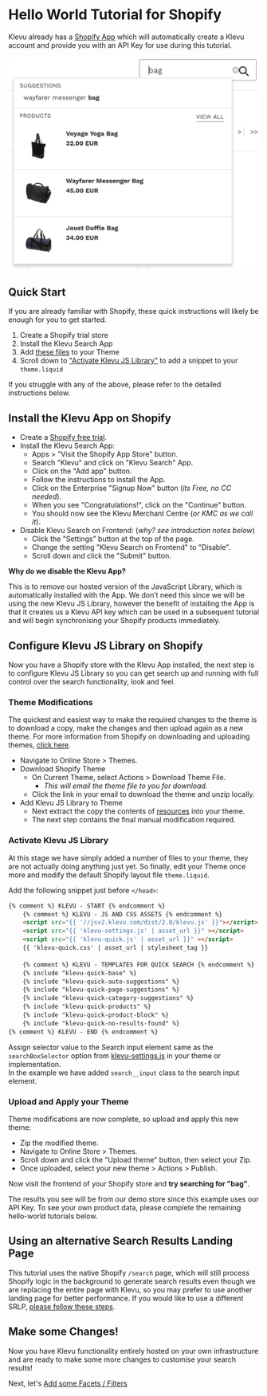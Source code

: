 # Hello World Tutorial for Shopify

Klevu already has a [Shopify App](https://apps.shopify.com/klevu-smart-search)
which will automatically create a Klevu account and provide you with an API Key for use during this tutorial.

![Klevu Quick Search](/getting-started/1-hello-world/images/intro-quick-search.jpg)

## Quick Start

If you are already familiar with Shopify,
these quick instructions will likely be enough for you to get started.

1. Create a Shopify trial store
1. Install the Klevu Search App
1. Add [these files](/getting-started/1-hello-world/shopify/resources) to your Theme
1. Scroll down to ["Activate Klevu JS Library"](/getting-started/1-hello-world/shopify#activate-klevu-js-library) to add a snippet to your `theme.liquid`

If you struggle with any of the above, please refer to the detailed instructions below.

## Install the Klevu App on Shopify

- Create a [Shopify free trial](https://www.shopify.com).
- Install the Klevu Search App:
    - Apps > "Visit the Shopify App Store" button.
    - Search "Klevu" and click on "Klevu Search" App.
    - Click on the "Add app" button.
    - Follow the instructions to install the App.
    - Click on the Enterprise "Signup Now" button (_its Free, no CC needed_).
    - When you see "Congratulations!", click on the "Continue" button.
    - You should now see the Klevu Merchant Centre (_or KMC as we call it_).
- Disable Klevu Search on Frontend: (_why? see introduction notes below_)
    - Click the "Settings" button at the top of the page.
    - Change the setting "Klevu Search on Frontend" to "Disable".
    - Scroll down and click the "Submit" button.

**Why do we disable the Klevu App?**

This is to remove our hosted version of the JavaScript Library,
which is automatically installed with the App.
We don’t need this since we will be using the new Klevu JS Library,
however the benefit of installing the App is that it creates us a
Klevu API key which can be used in a subsequent tutorial
and will begin synchronising your Shopify products immediately.

## Configure Klevu JS Library on Shopify

Now you have a Shopify store with the Klevu App installed,
the next step is to configure Klevu JS Library so you can get search up
and running with full control over the search functionality, look and feel.

### Theme Modifications

The quickest and easiest way to make the required changes to the theme is to download a copy,
make the changes and then upload again as a new theme. For more information from Shopify on downloading
and uploading themes, [click here](https://help.shopify.com/en/themes/customization/troubleshooting/upload-multiple-files).

- Navigate to Online Store > Themes.
- Download Shopify Theme
    - On Current Theme, select Actions > Download Theme File.
        - _This will email the theme file to you for download._
    - Click the link in your email to download the theme and unzip locally.
- Add Klevu JS Library to Theme
    - Next extract the copy the contents of [resources](/getting-started/1-hello-world/shopify/resources) into your theme.
    - The next step contains the final manual modification required.

### Activate Klevu JS Library

At this stage we have simply added a number of files to your theme,
they are not actually doing anything just yet. So finally, edit your Theme
once more and modify the default Shopify layout file `theme.liquid`.

Add the following snippet just before `</head>`:

```html
{% comment %} KLEVU - START {% endcomment %}
    {% comment %} KLEVU - JS AND CSS ASSETS {% endcomment %}
    <script src="{{ '//jsv2.klevu.com/dist/2.0/klevu.js' }}"></script>
    <script src="{{ 'klevu-settings.js' | asset_url }}" ></script>
    <script src="{{ 'klevu-quick.js' | asset_url }}" ></script>
    {{ 'klevu-quick.css' | asset_url | stylesheet_tag }}
    
    {% comment %} KLEVU - TEMPLATES FOR QUICK SEARCH {% endcomment %}
    {% include "klevu-quick-base" %}
    {% include "klevu-quick-auto-suggestions" %}
    {% include "klevu-quick-page-suggestions" %}
    {% include "klevu-quick-category-suggestions" %}
    {% include "klevu-quick-products" %}
    {% include "klevu-quick-product-block" %}
    {% include "klevu-quick-no-results-found" %}
{% comment %} KLEVU - END {% endcomment %}
```
Assign selector value to the Search input element same as the `searchBoxSelector` option from [klevu-settings.js](/getting-started/1-hello-world/shopify/resources/assets/klevu-settings.js) in your theme or implementation.  
In the example we have added `search__input` class to the search input element. 

### Upload and Apply your Theme

Theme modifications are now complete, so upload and apply this new theme:

- Zip the modified theme.
- Navigate to Online Store > Themes.
- Scroll down and click the "Upload theme" button, then select your Zip.
- Once uploaded, select your new theme > Actions > Publish.

Now visit the frontend of your Shopify store and **try searching for "bag"**.

The results you see will be from our demo store since this example uses our API Key.
To see your own product data, please complete the remaining hello-world tutorials below.

## Using an alternative Search Results Landing Page

This tutorial uses the native Shopify `/search` page, which will still process Shopify logic in the background
to generate search results even though we are replacing the entire page with Klevu, so you may prefer to use another
landing page for better performance. If you would like to use a different SRLP,
[please follow these steps](/getting-started/1-hello-world/shopify/alternate-landing-page).

## Make some Changes!

Now you have Klevu functionality entirely hosted on your own infrastructure
and are ready to make some more changes to customise your search results!

Next, let's [Add some Facets / Filters](/getting-started/2-facets/shopify)

